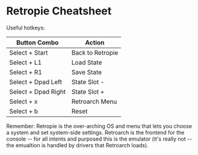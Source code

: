 # Retropie Cheatsheet

Useful hotkeys:

| Button Combo | Action |
|---|---|
| Select + Start | Back to Retropie |
| Select + L1 | Load State |
| Select + R1 | Save State |
| Select + Dpad Left | State Slot - |
| Select + Dpad Right | State Slot + |
| Select + x | Retroarch Menu |
| Select + b | Reset |

Remember: Retropie is the over-arching OS and menu that lets you choose a system and set system-side settings. 
Retroarch is the frontend for the console -- for all intents and purposed this is the emulator (it's really not -- 
the emualtion is handled by drivers that Retroarch loads).
